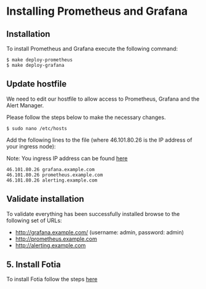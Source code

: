 # Installing Prometheus and Grafana

## Installation

To install Prometheus and Grafana execute the following command:

```
$ make deploy-prometheus
$ make deploy-grafana
```

## Update hostfile

We need to edit our hostfile to allow access to Prometheus, Grafana and the Alert Manager.

Please follow the steps below to make the necessary changes.

```
$ sudo nano /etc/hosts
```

Add the following lines to the file (where 46.101.80.26 is the IP address of your ingress node):

Note: You ingress IP address can be found [here](https://cloud.digitalocean.com/tags/google-developer-group-demo)

```
46.101.80.26 grafana.example.com
46.101.80.26 prometheus.example.com
46.101.80.26 alerting.example.com
```

## Validate installation

To validate everything has been successfully installed browse to the following set of URLs:

- <a href="http://grafana.example.com/" target="_blank">http://grafana.example.com/</a> (username: admin, password: admin)
- <a href="http://prometheus.example.com" target="_blank">http://prometheus.example.com</a>
- <a href="http://alerting.example.com" target="_blank">http://alerting.example.com</a>

## 5. Install Fotia

To install Fotia follow the steps [here](6-installing-fotia.md)